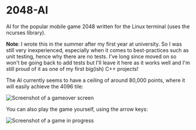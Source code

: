 # 2048-AI
AI for the popular mobile game 2048 written for the Linux terminal (uses the ncurses library).

**Note**: I wrote this in the summer after my first year at university. So I was still very inexperienced, especially when it comes to best-practices such as unit testing, hence why there are no tests. I've long since moved on so won't be going back to add tests but I'll leave it here as it works well and I'm still proud of it as one of my first big(ish) C++ projects!

The AI currently seems to have a ceiling of around 80,000 points, where it will easily achieve the 4096 tile: 

![Screenshot of a gameover screen](https://raw.githubusercontent.com/MatthewDBTodd/2048-AI/master/screenshot.png)

You can also play the game yourself, using the arrow keys:

![Screenshot of a game in progress](https://raw.githubusercontent.com/MatthewDBTodd/2048-AI/master/screenshot2.png)
